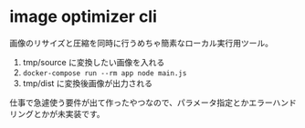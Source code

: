 # image optimizer cli

画像のリサイズと圧縮を同時に行うめちゃ簡素なローカル実行用ツール。

1. tmp/source に変換したい画像を入れる
2. `docker-compose run --rm app node main.js`
3. tmp/dist に変換後画像が出力される

仕事で急遽使う要件が出て作ったやつなので、パラメータ指定とかエラーハンドリングとかが未実装です。
